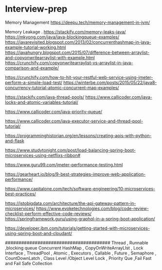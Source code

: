 # Interview-prep

Memory Management
https://deepu.tech/memory-management-in-jvm/

Memory Leakage . 
https://stackify.com/memory-leaks-java/
https://mkyong.com/java/java-blockingqueue-examples/
https://javarevisited.blogspot.com/2013/02/concurrenthashmap-in-java-example-tutorial-working.html
https://javahungry.blogspot.com/2015/07/difference-between-arraylist-and-copyonwritearraylist-with-example.html
https://crunchify.com/copyonwritearraylist-vs-arraylist-in-java-comparison-and-example/

https://crunchify.com/how-to-hit-your-restful-web-service-using-jmeter-perform-a-simple-load-test/
https://winterbe.com/posts/2015/05/22/java8-concurrency-tutorial-atomic-concurrent-map-examples/

https://stackify.com/java-thread-pools/
https://www.callicoder.com/java-locks-and-atomic-variables-tutorial/

https://www.callicoder.com/java-priority-queue/

https://www.callicoder.com/java-executor-service-and-thread-pool-tutorial/

https://programminghistorian.org/en/lessons/creating-apis-with-python-and-flask

https://www.studytonight.com/post/load-balancing-spring-boot-microservices-using-netflixs-ribbon#

https://www.guru99.com/jmeter-performance-testing.html


https://gearheart.io/blog/9-best-strategies-improve-web-application-performance/


https://www.capitalone.com/tech/software-engineering/10-microservices-best-practices/

https://jstobigdata.com/architecture/the-api-gateway-pattern-in-microservices/
https://www.evoketechnologies.com/blog/code-review-checklist-perform-effective-code-reviews/
https://springframework.guru/using-graphql-in-a-spring-boot-application/


https://developer.ibm.com/tutorials/getting-started-with-microservices-using-spring-boot-and-cloudant/


#######################################
Thread  , Runnable ,blocking queue
Concurrent HashMap , CopyOnWriteArrayLIst , Lock Interface , ThreadPool , Atomic , Executors , Callable , Future , Semaphore , CountDownLatch , Class Level /Object Level Lock , Priority Que ,Fail Fast and Fail Safe Collection 

